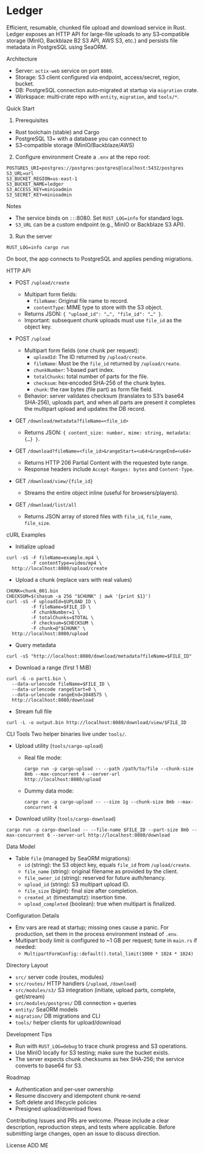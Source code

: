 # Ledger

Efficient, resumable, chunked file upload and download service in Rust. Ledger exposes an HTTP API for large-file uploads to any S3‑compatible storage (MinIO, Backblaze B2 S3 API, AWS S3, etc.) and persists file metadata in PostgreSQL using SeaORM.


Architecture
- Server: `actix-web` service on port `8080`.
- Storage: S3 client configured via endpoint, access/secret, region, bucket.
- DB: PostgreSQL connection auto‑migrated at startup via `migration` crate.
- Workspace: multi‑crate repo with `entity`, `migration`, and `tools/*`.

Quick Start
1) Prerequisites
- Rust toolchain (stable) and Cargo
- PostgreSQL 13+ with a database you can connect to
- S3‑compatible storage (MinIO/Backblaze/AWS)

2) Configure environment
Create a `.env` at the repo root:

```
POSTGRES_URI=postgres://postgres:postgres@localhost:5432/postgres
S3_URL=url
S3_BUCKET_REGION=us-east-1
S3_BUCKET_NAME=ledger
S3_ACCESS_KEY=minioadmin
S3_SECRET_KEY=minioadmin
```

Notes
- The service binds on `::`:8080. Set `RUST_LOG=info` for standard logs.
- `S3_URL` can be a custom endpoint (e.g., MinIO or Backblaze S3 API).

3) Run the server

```
RUST_LOG=info cargo run
```

On boot, the app connects to PostgreSQL and applies pending migrations.

HTTP API
- POST `/upload/create`
  - Multipart form fields:
    - `fileName`: Original file name to record.
    - `contentType`: MIME type to store with the S3 object.
  - Returns JSON: `{ "upload_id": "…", "file_id": "…" }`.
  - Important: subsequent chunk uploads must use `file_id` as the object key.

- POST `/upload`
  - Multipart form fields (one chunk per request):
    - `uploadId`: The ID returned by `/upload/create`.
    - `fileName`: Must be the `file_id` returned by `/upload/create`.
    - `chunkNumber`: 1‑based part index.
    - `totalChunks`: total number of parts for the file.
    - `checksum`: hex‑encoded SHA‑256 of the chunk bytes.
    - `chunk`: the raw bytes (file part) as form file field.
  - Behavior: server validates checksum (translates to S3’s base64 SHA‑256), uploads part, and when all parts are present it completes the multipart upload and updates the DB record.

- GET `/download/metadata?fileName=<file_id>`
  - Returns JSON: `{ content_size: number, mime: string, metadata: {…} }`.

- GET `/download?fileName=<file_id>&rangeStart=<u64>&rangeEnd=<u64>`
  - Returns HTTP 206 Partial Content with the requested byte range.
  - Response headers include `Accept-Ranges: bytes` and `Content-Type`.

- GET `/download/view/{file_id}`
  - Streams the entire object inline (useful for browsers/players).

- GET `/download/list/all`
  - Returns JSON array of stored files with `file_id`, `file_name`, `file_size`.

cURL Examples
- Initialize upload
```
curl -sS -F fileName=example.mp4 \
         -F contentType=video/mp4 \
  http://localhost:8080/upload/create
```

- Upload a chunk (replace vars with real values)
```
CHUNK=chunk_001.bin
CHECKSUM=$(shasum -a 256 "$CHUNK" | awk '{print $1}')
curl -sS -F uploadId=$UPLOAD_ID \
         -F fileName=$FILE_ID \
         -F chunkNumber=1 \
         -F totalChunks=$TOTAL \
         -F checksum=$CHECKSUM \
         -F chunk=@"$CHUNK" \
  http://localhost:8080/upload
```

- Query metadata
```
curl -sS "http://localhost:8080/download/metadata?fileName=$FILE_ID"
```

- Download a range (first 1 MiB)
```
curl -G -o part1.bin \
  --data-urlencode fileName=$FILE_ID \
  --data-urlencode rangeStart=0 \
  --data-urlencode rangeEnd=1048575 \
  http://localhost:8080/download
```

- Stream full file
```
curl -L -o output.bin http://localhost:8080/download/view/$FILE_ID
```

CLI Tools
Two helper binaries live under `tools/`.

- Upload utility (`tools/cargo-upload`)
  - Real file mode:
    ```
    cargo run -p cargo-upload -- --path /path/to/file --chunk-size 8mb --max-concurrent 4 --server-url http://localhost:8080/upload
    ```
  - Dummy data mode:
    ```
    cargo run -p cargo-upload -- --size 1g --chunk-size 8mb --max-concurrent 4
    ```

- Download utility (`tools/cargo-download`)
```
cargo run -p cargo-download -- --file-name $FILE_ID --part-size 8mb --max-concurrent 6 --server-url http://localhost:8080/download
```

Data Model
- Table `file` (managed by SeaORM migrations):
  - `id` (string): the S3 object key, equals `file_id` from `/upload/create`.
  - `file_name` (string): original filename as provided by the client.
  - `file_owner_id` (string): reserved for future auth/tenancy.
  - `upload_id` (string): S3 multipart upload ID.
  - `file_size` (bigint): final size after completion.
  - `created_at` (timestamptz): insertion time.
  - `upload_completed` (boolean): true when multipart is finalized.

Configuration Details
- Env vars are read at startup; missing ones cause a panic. For production, set them in the process environment instead of `.env`.
- Multipart body limit is configured to ~1 GB per request; tune in `main.rs` if needed:
  - `MultipartFormConfig::default().total_limit(1000 * 1024 * 1024)`

Directory Layout
- `src/` server code (routes, modules)
- `src/routes/` HTTP handlers (`/upload`, `/download`)
- `src/modules/s3/` S3 integration (initiate, upload parts, complete, get/stream)
- `src/modules/postgres/` DB connection + queries
- `entity/` SeaORM models
- `migration/` DB migrations and CLI
- `tools/` helper clients for upload/download

Development Tips
- Run with `RUST_LOG=debug` to trace chunk progress and S3 operations.
- Use MinIO locally for S3 testing; make sure the bucket exists.
- The server expects chunk checksums as hex SHA‑256; the service converts to base64 for S3.

Roadmap
- Authentication and per‑user ownership
- Resume discovery and idempotent chunk re‑send
- Soft delete and lifecycle policies
- Presigned upload/download flows

Contributing
Issues and PRs are welcome. Please include a clear description, reproduction steps, and tests where applicable. Before submitting large changes, open an issue to discuss direction.

License
ADD ME
